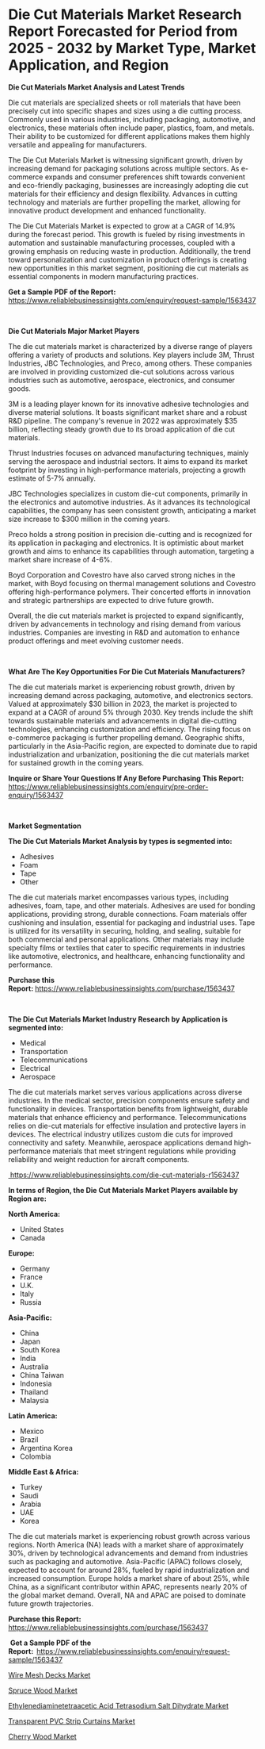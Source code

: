 <p><h1>Die Cut Materials Market Research Report Forecasted for Period from 2025 -  2032 by Market Type, Market Application, and Region</h1></p><p><strong>Die Cut Materials Market Analysis and Latest Trends</strong></p>
<p><p>Die cut materials are specialized sheets or roll materials that have been precisely cut into specific shapes and sizes using a die cutting process. Commonly used in various industries, including packaging, automotive, and electronics, these materials often include paper, plastics, foam, and metals. Their ability to be customized for different applications makes them highly versatile and appealing for manufacturers.</p><p>The Die Cut Materials Market is witnessing significant growth, driven by increasing demand for packaging solutions across multiple sectors. As e-commerce expands and consumer preferences shift towards convenient and eco-friendly packaging, businesses are increasingly adopting die cut materials for their efficiency and design flexibility. Advances in cutting technology and materials are further propelling the market, allowing for innovative product development and enhanced functionality.</p><p>The Die Cut Materials Market is expected to grow at a CAGR of 14.9% during the forecast period. This growth is fueled by rising investments in automation and sustainable manufacturing processes, coupled with a growing emphasis on reducing waste in production. Additionally, the trend toward personalization and customization in product offerings is creating new opportunities in this market segment, positioning die cut materials as essential components in modern manufacturing practices.</p></p>
<p><strong>Get a Sample PDF of the Report:&nbsp;</strong> <a href="https://www.reliablebusinessinsights.com/enquiry/request-sample/1563437?utm_campaign=1847&utm_medium=2&utm_source=Github&utm_content=ia&utm_term=30012025&utm_id=die-cut-materials">https://www.reliablebusinessinsights.com/enquiry/request-sample/1563437</a></p>
<p>&nbsp;</p>
<p><strong>Die Cut Materials Major Market Players</strong></p>
<p><p>The die cut materials market is characterized by a diverse range of players offering a variety of products and solutions. Key players include 3M, Thrust Industries, JBC Technologies, and Preco, among others. These companies are involved in providing customized die-cut solutions across various industries such as automotive, aerospace, electronics, and consumer goods.</p><p>3M is a leading player known for its innovative adhesive technologies and diverse material solutions. It boasts significant market share and a robust R&D pipeline. The company's revenue in 2022 was approximately $35 billion, reflecting steady growth due to its broad application of die cut materials.</p><p>Thrust Industries focuses on advanced manufacturing techniques, mainly serving the aerospace and industrial sectors. It aims to expand its market footprint by investing in high-performance materials, projecting a growth estimate of 5-7% annually.</p><p>JBC Technologies specializes in custom die-cut components, primarily in the electronics and automotive industries. As it advances its technological capabilities, the company has seen consistent growth, anticipating a market size increase to $300 million in the coming years.</p><p>Preco holds a strong position in precision die-cutting and is recognized for its application in packaging and electronics. It is optimistic about market growth and aims to enhance its capabilities through automation, targeting a market share increase of 4-6%.</p><p>Boyd Corporation and Covestro have also carved strong niches in the market, with Boyd focusing on thermal management solutions and Covestro offering high-performance polymers. Their concerted efforts in innovation and strategic partnerships are expected to drive future growth.</p><p>Overall, the die cut materials market is projected to expand significantly, driven by advancements in technology and rising demand from various industries. Companies are investing in R&D and automation to enhance product offerings and meet evolving customer needs.</p></p>
<p>&nbsp;</p>
<p><strong>What Are The Key Opportunities For Die Cut Materials Manufacturers?</strong></p>
<p><p>The die cut materials market is experiencing robust growth, driven by increasing demand across packaging, automotive, and electronics sectors. Valued at approximately $30 billion in 2023, the market is projected to expand at a CAGR of around 5% through 2030. Key trends include the shift towards sustainable materials and advancements in digital die-cutting technologies, enhancing customization and efficiency. The rising focus on e-commerce packaging is further propelling demand. Geographic shifts, particularly in the Asia-Pacific region, are expected to dominate due to rapid industrialization and urbanization, positioning the die cut materials market for sustained growth in the coming years.</p></p>
<p><strong>Inquire or Share Your Questions If Any Before Purchasing This Report:</strong> <a href="https://www.reliablebusinessinsights.com/enquiry/pre-order-enquiry/1563437?utm_campaign=1847&utm_medium=2&utm_source=Github&utm_content=ia&utm_term=30012025&utm_id=die-cut-materials">https://www.reliablebusinessinsights.com/enquiry/pre-order-enquiry/1563437</a></p>
<p>&nbsp;</p>
<p><strong>Market Segmentation</strong></p>
<p><strong>The Die Cut Materials Market Analysis by types is segmented into:</strong></p>
<p><ul><li>Adhesives</li><li>Foam</li><li>Tape</li><li>Other</li></ul></p>
<p><p>The die cut materials market encompasses various types, including adhesives, foam, tape, and other materials. Adhesives are used for bonding applications, providing strong, durable connections. Foam materials offer cushioning and insulation, essential for packaging and industrial uses. Tape is utilized for its versatility in securing, holding, and sealing, suitable for both commercial and personal applications. Other materials may include specialty films or textiles that cater to specific requirements in industries like automotive, electronics, and healthcare, enhancing functionality and performance.</p></p>
<p><strong>Purchase this Report:&nbsp;</strong><a href="https://www.reliablebusinessinsights.com/purchase/1563437?utm_campaign=1847&utm_medium=2&utm_source=Github&utm_content=ia&utm_term=30012025&utm_id=die-cut-materials">https://www.reliablebusinessinsights.com/purchase/1563437</a></p>
<p>&nbsp;</p>
<p><strong>The Die Cut Materials Market Industry Research by Application is segmented into:</strong></p>
<p><ul><li>Medical</li><li>Transportation</li><li>Telecommunications</li><li>Electrical</li><li>Aerospace</li></ul></p>
<p><p>The die cut materials market serves various applications across diverse industries. In the medical sector, precision components ensure safety and functionality in devices. Transportation benefits from lightweight, durable materials that enhance efficiency and performance. Telecommunications relies on die-cut materials for effective insulation and protective layers in devices. The electrical industry utilizes custom die cuts for improved connectivity and safety. Meanwhile, aerospace applications demand high-performance materials that meet stringent regulations while providing reliability and weight reduction for aircraft components.</p></p>
<p><a href="https://www.reliablebusinessinsights.com/die-cut-materials-r1563437?utm_campaign=1847&utm_medium=2&utm_source=Github&utm_content=ia&utm_term=30012025&utm_id=die-cut-materials">&nbsp;https://www.reliablebusinessinsights.com/die-cut-materials-r1563437</a></p>
<p><strong>In terms of Region, the Die Cut Materials Market Players available by Region are:</strong></p>
<p>
    <p> <strong> North America: </strong>
        <ul>
            <li>United States</li>
            <li>Canada</li>
        </ul>
        </p> 
    <p> <strong> Europe: </strong>
        <ul>
            <li>Germany</li>
            <li>France</li>
            <li>U.K.</li>
            <li>Italy</li>
            <li>Russia</li>
        </ul>
        </p> 
    <p> <strong> Asia-Pacific: </strong>
        <ul>
            <li>China</li>
            <li>Japan</li>
            <li>South Korea</li>
            <li>India</li>
            <li>Australia</li>
            <li>China Taiwan</li>
            <li>Indonesia</li>
            <li>Thailand</li>
            <li>Malaysia</li>
        </ul>
        </p> 
    <p> <strong> Latin America: </strong>
        <ul>
            <li>Mexico</li>
            <li>Brazil</li>
            <li>Argentina Korea</li>
            <li>Colombia</li>
        </ul>
        </p> 
    <p> <strong> Middle East & Africa: </strong>
        <ul>
            <li>Turkey</li>
            <li>Saudi</li>
            <li>Arabia</li>
            <li>UAE</li>
            <li>Korea</li>
        </ul>
    </p>
    </p>
<p><p>The die cut materials market is experiencing robust growth across various regions. North America (NA) leads with a market share of approximately 30%, driven by technological advancements and demand from industries such as packaging and automotive. Asia-Pacific (APAC) follows closely, expected to account for around 28%, fueled by rapid industrialization and increased consumption. Europe holds a market share of about 25%, while China, as a significant contributor within APAC, represents nearly 20% of the global market demand. Overall, NA and APAC are poised to dominate future growth trajectories.</p></p>
<p><strong>Purchase this Report: </strong><a href="https://www.reliablebusinessinsights.com/purchase/1563437?utm_campaign=1847&utm_medium=2&utm_source=Github&utm_content=ia&utm_term=30012025&utm_id=die-cut-materials">https://www.reliablebusinessinsights.com/purchase/1563437</a></p>
<p>&nbsp;<strong>Get a Sample PDF of the Report:&nbsp;&nbsp;</strong><a href="https://www.reliablebusinessinsights.com/enquiry/request-sample/1563437?utm_campaign=1847&utm_medium=2&utm_source=Github&utm_content=ia&utm_term=30012025&utm_id=die-cut-materials">https://www.reliablebusinessinsights.com/enquiry/request-sample/1563437</a></p>
<p><strong></strong></p>
<p><p><a href="https://github.com/texterfredia780/Market-Research-Report-List-1/blob/main/wire-mesh-decks-market.md?utm_campaign=1847&utm_medium=2&utm_source=Github&utm_content=ia&utm_term=30012025&utm_id=die-cut-materials">Wire Mesh Decks Market</a></p><p><a href="https://github.com/alasmyayock/Market-Research-Report-List-1/blob/main/spruce-wood-market.md?utm_campaign=1847&utm_medium=2&utm_source=Github&utm_content=ia&utm_term=30012025&utm_id=die-cut-materials">Spruce Wood Market</a></p><p><a href="https://github.com/phumlaaijem/Market-Research-Report-List-1/blob/main/ethylenediaminetetraacetic-acid-tetrasodium-salt-dihydrate-market.md?utm_campaign=1847&utm_medium=2&utm_source=Github&utm_content=ia&utm_term=30012025&utm_id=die-cut-materials">Ethylenediaminetetraacetic Acid Tetrasodium Salt Dihydrate Market</a></p><p><a href="https://github.com/xanaanenkaly/Market-Research-Report-List-1/blob/main/transparent-pvc-strip-curtains-market.md?utm_campaign=1847&utm_medium=2&utm_source=Github&utm_content=ia&utm_term=30012025&utm_id=die-cut-materials">Transparent PVC Strip Curtains Market</a></p><p><a href="https://github.com/memorirummy/Market-Research-Report-List-1/blob/main/cherry-wood-market.md?utm_campaign=1847&utm_medium=2&utm_source=Github&utm_content=ia&utm_term=30012025&utm_id=die-cut-materials">Cherry Wood Market</a></p></p>